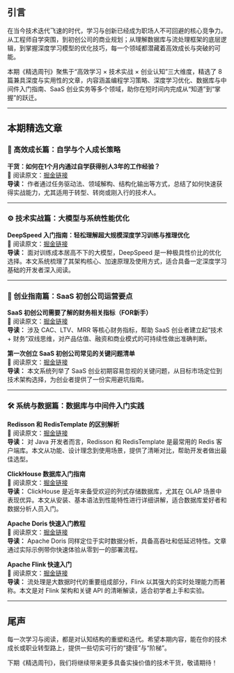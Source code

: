 
## 引言

在当今技术迭代飞速的时代，学习与创新已经成为职场人不可回避的核心竞争力。从工程师自学突围，到初创公司的商业规划；从理解数据库与流处理框架的底层逻辑，到掌握深度学习模型的优化技巧，每一个领域都潜藏着高效成长与突破的可能。

本期《精选周刊》聚焦于“高效学习 × 技术实战 × 创业认知”三大维度，精选了 8 篇兼具深度与实用性的文章，内容涵盖编程学习策略、深度学习优化、数据库与中间件入门指南、SaaS 创业实务等多个领域，助你在短时间内完成从“知道”到“掌握”的跃迁。

* * *

## 本期精选文章

### 🧠 高效成长篇：自学与个人成长策略

**干货：如何在1个月内通过自学获得别人3年的工作经验？**  
📖 阅读原文：[掘金链接](https://juejin.cn/post/7504892409827573786)  
**导读：** 作者通过任务驱动法、领域解构、结构化输出等方式，总结了如何快速获得实战能力，尤其适用于转型、转岗或刚入行的技术人。

* * *

### ⚙️ 技术实战篇：大模型与系统性能优化

**DeepSpeed 入门指南：轻松理解超大规模深度学习训练与推理优化**  
📖 阅读原文：[掘金链接](https://juejin.cn/post/7504910800797581353)  
**导读：** 面对训练成本居高不下的大模型，DeepSpeed 是一种极具性价比的优化选择。本文系统梳理了其架构核心、加速原理及使用方式，适合具备一定深度学习基础的开发者深入阅读。

* * *

### 💼 创业指南篇：SaaS 初创公司运营要点

**SaaS 初创公司需要了解的财务相关指标（FOR新手）**  
📖 阅读原文：[掘金链接](https://juejin.cn/post/7504896997004886067)  
**导读：** 涉及 CAC、LTV、MRR 等核心财务指标，帮助 SaaS 创业者建立起“技术 + 财务”双线思维，对产品估值、融资和商业模式的可持续性做出准确判断。

**第一次创立 SaaS 初创公司常见的关键问题清单**  
📖 阅读原文：[掘金链接](https://juejin.cn/post/7504968426722033714)  
**导读：** 本文系统列举了 SaaS 创业初期容易忽视的关键问题，从目标市场定位到技术架构选择，为创业者提供了一份实用避坑指南。

* * *

### 🛠 系统与数据篇：数据库与中间件入门实践

**Redisson 和 RedisTemplate 的区别解析**  
📖 阅读原文：[掘金链接](https://juejin.cn/post/7505042954198237221)  
**导读：** 对 Java 开发者而言，Redisson 和 RedisTemplate 是最常用的 Redis 客户端库。本文从功能、设计理念到使用场景，提供了清晰对比，帮助开发者做出最佳选型。

**ClickHouse 数据库入门指南**  
📖 阅读原文：[掘金链接](https://juejin.cn/post/7504968426722705458)  
**导读：** ClickHouse 是近年来备受欢迎的列式存储数据库，尤其在 OLAP 场景中表现优异。本文从安装、基本语法到性能特性进行详细讲解，适合数据库爱好者和数据分析人员入门。

**Apache Doris 快速入门教程**  
📖 阅读原文：[掘金链接](https://juejin.cn/post/7505042954198646821)  
**导读：** Apache Doris 同样定位于实时数据分析，具备高吞吐和低延迟特性。文章通过实际示例带你快速体验从零到一的部署流程。

**Apache Flink 快速入门**  
📖 阅读原文：[掘金链接](https://juejin.cn/post/7504968076556435465)  
**导读：** 流处理是大数据时代的重要组成部分，Flink 以其强大的实时处理能力而著称。本文是对 Flink 架构和关键 API 的清晰解读，适合初学者上手和实验。

* * *

## 尾声

每一次学习与阅读，都是对认知结构的重塑和迭代。希望本期内容，能在你的技术成长或职业转型路上，提供一些切实可行的“捷径”与“阶梯”。

下期《精选周刊》，我们将继续带来更多具备实操价值的技术干货，敬请期待！